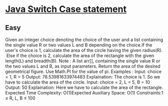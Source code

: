 # [Java Switch Case statement](https://www.geeksforgeeks.org/problems/java-switch-case-statement3529/1?page=1&category=Java&sortBy=submissions)
## Easy
Given an integer choice denoting the choice of the user and a list&nbsp;containing the single value R or two values&nbsp;L and B depending on the choice.If the user's choice is 1, calculate the area of the circle having the given radius(R). &nbsp;Else if the choice is 2, calculate the area of the rectangle with the given length(L) and breadth(B).
Note : A list arr[], containing the single value R or the two values L and B, as input parameters. Return the area of the desired geometrical figure. Use Math.PI for the value of pi.
Examples :
Input: choice = 1, R = 5
Output: 78.53981633974483
Explaination: The choice is 1. So we have to calculate the area of the circle.
Input: choice = 2, L = 5, B = 10
Output: 50
Explaination: Here we have to calculate the area of the rectangle.
Expected Time Complexity: O(1)Expected Auxiliary Space: O(1)
Constraints:1 ≤ R, L, B ≤ 100&nbsp;